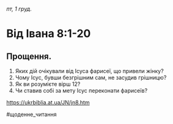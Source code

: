 
_пт, 1 груд._

# Від Івана 8:1-20

## Прощення.
1. Яких дій очікували від Ісуса фарисеї, що привели жінку?
2. Чому Ісус, бувши безгрішним сам, не засудив грішницю?
3. Як ви розумієте вірш 12?
4. Чи ставив собі за мету Ісус переконати фарисеїв?

https://ukrbiblia.at.ua/JN/jn8.htm 

#щоденне_читання
